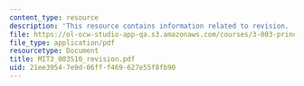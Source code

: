 ```yaml
---
content_type: resource
description: 'This resource contains information related to revision. '
file: https://ol-ocw-studio-app-qa.s3.amazonaws.com/courses/3-003-principles-of-engineering-practice-spring-2010/21ee39547e9d06fff469627e55f8fb90_MIT3_003S10_revision.pdf
file_type: application/pdf
resourcetype: Document
title: MIT3_003S10_revision.pdf
uid: 21ee3954-7e9d-06ff-f469-627e55f8fb90
---
```

